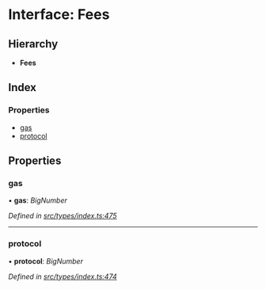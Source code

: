 # Interface: Fees

## Hierarchy

* **Fees**

## Index

### Properties

* [gas](fees.md#gas)
* [protocol](fees.md#protocol)

## Properties

###  gas

• **gas**: *BigNumber*

*Defined in [src/types/index.ts:475](https://github.com/PolymathNetwork/polymesh-sdk/blob/5b409784/src/types/index.ts#L475)*

___

###  protocol

• **protocol**: *BigNumber*

*Defined in [src/types/index.ts:474](https://github.com/PolymathNetwork/polymesh-sdk/blob/5b409784/src/types/index.ts#L474)*
